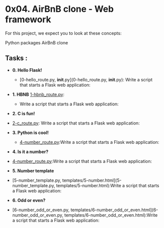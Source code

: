 # 0x04. AirBnB clone - Web framework

For this project, we expect you to look at these concepts:

Python packages
AirBnB clone

## Tasks : 


* **0. Hello Flask!**
  * [0-hello_route.py, __init__.py](0-hello_route.py, __init__.py): Write a script that starts a Flask web application:

  
* **1. HBNB**
[1-hbnb_route.py](1-hbnb_route.py):
  * Write a script that starts a Flask web application:

  
* **2. C is fun!**
 * [2-c_route.py](2-c_route.py): Write a script that starts a Flask web application:

* **3. Python is cool!**
  * [4-number_route.py](4-number_route.py):Write a script that starts a Flask web application:
  
 * **4. Is it a number?**
  * [4-number_route.py](4-number_route.py):Write a script that starts a Flask web application:
  
  * **5. Number template**
  * [5-number_template.py, templates/5-number.html](5-number_template.py, templates/5-number.html):Write a script that starts a Flask web application:


  
  * **6. Odd or even?**
  * [6-number_odd_or_even.py, templates/6-number_odd_or_even.html](6-number_odd_or_even.py, templates/6-number_odd_or_even.html):Write a script that starts a Flask web application:
 
